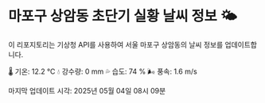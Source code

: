 
# 마포구 상암동 초단기 실황 날씨 정보 🌤️

이 리포지토리는 기상청 API를 사용하여 서울 마포구 상암동의 날씨 정보를 업데이트합니다. 

🌡️ 기온: 12.2 ℃
💧 강수량: 0 mm
💦 습도: 74 %
🌬️ 풍속: 1.6 m/s

마지막 업데이트 시각: 2025년 05월 04일 08시 09분    
